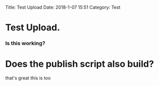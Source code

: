 Title: Test Upload
Date: 2018-1-07 15:51
Category: Test

# Test Upload.
### Is this working?

# Does the publish script also build?

that's great
this is too